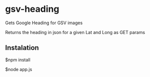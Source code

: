 # gsv-heading
Gets Google Heading for GSV images

Returns the heading in json for a given Lat and Long as GET params

Instalation
-----------

$npm install

$node app.js


